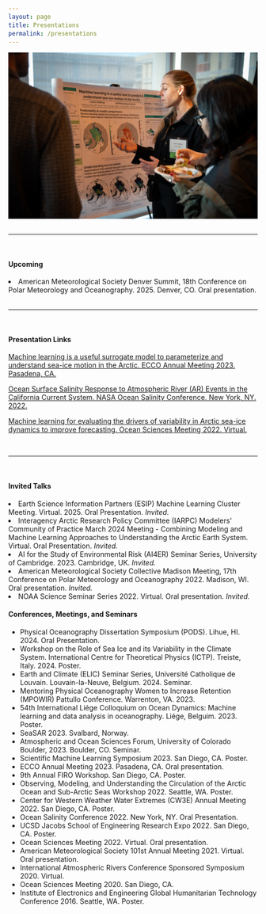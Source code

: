 ```yaml
---
layout: page
title: Presentations
permalink: /presentations
---
```



<style type="text/css">
.centerImage
{
 text-align:center;
 display:block;
}
</style>

  <div>
      <img src="assets/images/poster_MLice.jpeg" class="centerImage" width="900">
    </div>
<br>
<hr>
<br>

<p><H4>Upcoming</H4></p>
 <li> American Meteorological Society Denver Summit, 18th Conference on Polar Meteorology and Oceanography. 2025.
Denver, CO. Oral presentation.</li>
<br>
<hr>
<br>

<p><H4>Presentation Links</H4></p>
<p> <a href="https://ecco-group.org/docs/ecco_annual_mtg23_day2_05_hoffman.pdf" target = "_blank"> Machine learning is a useful surrogate model to parameterize and understand sea-ice motion in the Arctic. ECCO Annual Meeting 2023. Pasadena, CA. </a></p>
<p> <a href="https://youtu.be/idXsZn3mftE" target = "_blank"> Ocean Surface Salinity Response to Atmospheric River (AR) Events in the California Current System. NASA Ocean Salinity Conference. New York, NY. 2022. </a> </p>
<p> <a href="https://youtu.be/BfF_DkMtN0I" target = "_blank"> Machine learning for evaluating the drivers of variability in Arctic sea-ice dynamics to improve forecasting. Ocean Sciences Meeting 2022. Virtual. </a> </p>

<br>
<hr>
<br>
<p><H4>Invited Talks</H4></p>
 <li> Earth Science Information Partners (ESIP) Machine Learning Cluster Meeting. Virtual. 2025. Oral Presentation. <i>Invited.</i> </li>
 <li> Interagency Arctic Research Policy Committee (IARPC) Modelers' Community of Practice March 2024 Meeting - Combining Modeling and Machine Learning Approaches to Understanding the Arctic Earth System. Virtual. Oral Presentation. <i>Invited.</i></li>
 <li> AI for the Study of Environmental Risk (AI4ER) Seminar Series, University of Cambridge. 2023. Cambridge, UK. <i>Invited.</i> </li>
 <li> American Meteorological Society Collective Madison Meeting, 17th Conference on Polar Meteorology and Oceanography 2022.
Madison, WI. Oral presentation. <i>Invited.</i></li>
 <li> NOAA Science Seminar Series 2022. Virtual. Oral presentation. <i>Invited.</i></li>


<p><H4>Conferences, Meetings, and Seminars</H4></p>
<ul>
 <li> Physical Oceanography Dissertation Symposium (PODS). Lihue, HI. 2024. Oral Presentation. </li>
 <li> Workshop on the Role of Sea Ice and its Variability in the Climate System. International Centre for Theoretical Physics (ICTP). Treiste, Italy. 2024. Poster. </li>
 <li> Earth and Climate (ELIC) Seminar Series, Université Catholique de Louvain. Louvain-la-Neuve, Belgium. 2024. Seminar.</li>
 <li> Mentoring Physical Oceanography Women to Increase Retention (MPOWIR) Pattullo Conference. Warrenton, VA. 2023.</li> 
 <li> 54th International Liége Colloquium on Ocean Dynamics: Machine learning and data analysis in oceanography. Liége, Belguim. 2023. Poster. </li>
 <li> SeaSAR 2023. Svalbard, Norway. </li>
  <li> Atmospheric and Ocean Sciences Forum, University of Colorado Boulder, 2023. Boulder, CO. Seminar.</li>
  <li> Scientific Machine Learning Symposium 2023. San Diego, CA. Poster.</li>
  <li> ECCO Annual Meeting 2023. Pasadena, CA. Oral presentation.</li>
  <li> 9th Annual FIRO Workshop. San Diego, CA. Poster.</li>
  <li> Observing, Modeling, and Understanding the Circulation of the Arctic Ocean and Sub-Arctic Seas Workshop 2022. Seattle, WA.
Poster.</li>
  <li> Center for Western Weather Water Extremes (CW3E) Annual Meeting 2022. San Diego, CA. Poster.</li>
  <li> Ocean Salinity Conference 2022. New York, NY. Oral Presentation.</li>
  <li> UCSD Jacobs School of Engineering Research Expo 2022. San Diego, CA. Poster.</li>
  <li> Ocean Sciences Meeting 2022. Virtual. Oral presentation.</li>
  <li> American Meteorological Society 101st Annual Meeting 2021. Virtual. Oral presentation.</li>
  <li> International Atmospheric Rivers Conference Sponsored Symposium 2020. Virtual.</li>
  <li> Ocean Sciences Meeting 2020. San Diego, CA.</li>
  <li> Institute of Electronics and Engineering Global Humanitarian Technology Conference 2016. Seattle, WA. Poster.</li>
</ul>
